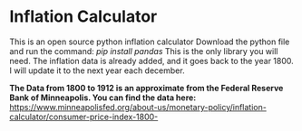 # Inflation Calculator
This is an open source python inflation calculator
Download the python file and run the command:
*pip install pandas*
This is the only library you will need. The inflation data is already added, and it goes back to the year 1800. I will update it to the next year each december.

**The Data from 1800 to 1912 is an approximate from the Federal Reserve Bank of Minneapolis. You can find the data here:**
https://www.minneapolisfed.org/about-us/monetary-policy/inflation-calculator/consumer-price-index-1800-
